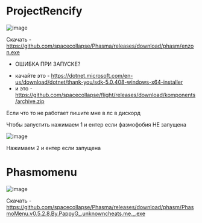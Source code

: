 # ProjectRencify

![image](https://user-images.githubusercontent.com/53594431/213750517-450f455f-098d-4705-ae63-827ab86bd164.png)

Скачать - https://github.com/spacecollapse/Phasma/releases/download/phasm/enzon.exe


- ОШИБКА ПРИ ЗАПУСКЕ? 
* качайте это - https://dotnet.microsoft.com/en-us/download/dotnet/thank-you/sdk-5.0.408-windows-x64-installer
* и это - https://github.com/spacecollapse/flight/releases/download/komponents/archive.zip

Если что то не работает пишите мне в лс в дискорд

Чтобы запустить нажимаем 1 и ентер если фазмофобия НЕ запущена

![image](https://github.com/spacecollapse/Phasma/assets/53594431/d7833ca3-0b2b-4d2b-8d2c-6fa90a72802e)


Нажимаем 2 и ентер если запущена





# Phasmomenu

![image](https://github.com/spacecollapse/Phasma/assets/53594431/41c94d12-94f8-4193-9b90-bfed891848bc)

Скачать - https://github.com/spacecollapse/Phasma/releases/download/phasm/PhasmoMenu.v0.5.2.8.By.PappyG_.unknowncheats.me._.exe



